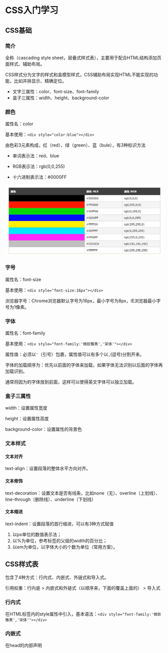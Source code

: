 # CSS入门学习

## CSS基础

### 简介

全称（cascading style sheet，层叠式样式表），主要用于配合HTML结构添加页面样式、辅助布局。

CSS样式分为文字的样式和盒模型样式，CSS辅助布局实现HTML不能实现的功能，比如并排显示、精确定位。

- 文字三属性：color、font-size、font-family
- 盒子三属性：width、height、background-color

### 颜色

属性名：color

基本使用：`<div style="color:blue"></div>`

由色彩3元素构成，红（red）、绿（green）、蓝（bule），有3种标识方法

- 单词表示法：red、blue

- RGB表示法：rgb(0,0,255)

- 十六进制表示法：#0000FF

![常用的颜色值](..\assets\image-20220320210124126.png)

### 字号

属性名：font-size

基本使用：`<div style="font-size:16px"></div>`

浏览器字号：Chrome浏览器默认字号为16px，最小字号为8px，IE浏览器最小字号为1像素。

### 字体

属性名：font-family

基本使用：`<div style="font-family:'微软雅黑','宋体'"></div>`

属性值：必须以`'`（引号）包裹，属性值可以有多个以`,`(逗号)分割开来。

字体的加载顺序为：优先以前面的字体来加载，如果字体无法识别以后面的字体再加载识别。

通常将因为的字体放到前面，这样可以使得英文字体可以独立加载。

### 盒子三属性

width：设置属性宽度

height：设置属性高度

background-color：设置属性的背景色

### 文本样式

#### 文本对齐

text-align：设置段落的整体水平方向对齐。

#### 文本修饰

text-decoration：设置文本是否有线条，比如none（无）、overline（上划线）、line-through（删除线）、underline（下划线）

#### 文本缩进

text-indent：设置段落的首行缩进，可以有3种方式赋值

1. 以px单位的数值表示法；
2. 以%为单位，参考标签的父级的width的百分比；
3. 以em为单位，以字体大小的个数为单位（常用方案）。

## CSS样式表

包含了4种方式：行内式、内嵌式、外链式和导入式。

引用权重：行内是 > 内嵌式和外链式（以顺序来，下面的覆盖上面的） > 导入式

### 行内式

在HTML标签内的style属性中引入，基本语法：`<div style="font-family:'微软雅黑','宋体'"></div>`

### 内嵌式

在head的内部声明<style>，通过选择器制定样式。基本语法：

```html
<!DOCTYPE html>
<head>
    <title>Document</title>
    <style>
        div{
            width: 50px;
        }
    </style>
</head>
<body>
    <div></div>
</body>
</html>
```

### 外链式

在head的内部声明<link>，通过链接外部的CSS文件导入样式。基本语法：

```html
<!DOCTYPE html>
<head>
    <title>Document</title>
    <link rel="stylesheet" href="divs.css">
</head>
<body>
    <div></div>
</body>
</html>
```

### 导入式

在head的内部声明<style>，同外链式，语法上存在差异。

导入式必须写在style的最顶部，基本语法：

```html
<!DOCTYPE html>
<head>
    <title>Document</title>
    <style>
        @import url(divs.css);
    </style>
</head>
<body>
    <div></div>
</body>
</html>
```

## CSS选择器

选择器的用途是用于定位HTML的元素，分为基础选择器和高级选择器两种。

同样选择器非常的灵活，可以各种组合使用，比如下面:

`#par .box li,div { color:red; }`

标识id为par下面的类为box下的li和div，修改其字体颜色为红色。

### 基础选择器

#### 标签选择器

通过HTML标签名来定位元素，选择范围是HTML所有的指定标签。基本语法：

```css
<!DOCTYPE html>
<head>
    <title>Document</title>
    <style>
    p{
        color:red;
    }
    h3{
        color:blue;
    }
    </style>
</head>
<body>
    <p>1</p>
    <div>2</div>
    <h3>3</h3>
</body>
</html>
```

#### 类名选择器

通过定义css类型，选定HTML元素上class对应的元素。基本语法：

```css
<!DOCTYPE html>
<head>
    <title>Document</title>
    <style>
        .a1{
            color: red;
        }
    </style>
</head>
<body>
    <div>1</div>
    <div class="a1">2</div>
    <div class="a2">3</div>
</body>
</html>
```

#### id选择器

通过标签上id属性进行选择，id是元素的身份证，具有唯一性，所以只能选择一个HTML元素。基本属性：

```html
<!DOCTYPE html>
<head>
  <title>Document</title>
  <style>
      #div{
          color: blue;
      }
   </style>
</head>
<body>
    <div>1</div>
    <div class="a1">2</div>
    <div id="div1" class="a2">3</div>
</body>
</html>
```

#### 通配符选择器

书写方法：`*` ，选择范围是html标签内的所有元素。通常用于清除页面的默认样式。

```html
<!DOCTYPE html>
<head>
    <title>Document</title>
    <style>
        *{
            padding: 0;
            margin: 0;
            font-size: 12px;
        }
    </style>
</head>
<body>
    <div>1</div>
    <div class="a1">2</div>
    <div id="div1" class="a2">3</div>
    <p>P</p>
    <h3>h3</h3>
</body>
</html>
```

### 高级选择器

#### 后代选择器

通过标签之后的后代关系去决定选择范围元素，作用是用于精确匹配。后代关系不一定是直接父子关系，可以是隔代关系。

书写方法：使用空格连续读个选择器。

```html
<!DOCTYPE html>
<head>
    <title>Document</title>
    <style>
        .box1 ul li{
            color: brown;
        }
        /* 同样可以使用隔代关系，不需要直接父子。
        .box1 li{
            color: brown;
        }*/
    </style>
</head>
<body>
    <div class="box1">
        <ul>
            <li>box1中的li1</li>
            <li>box1中的li2</li>
            <li>box1中的l13</li>
        </ul>
    </div>
    <div class="box2">
        <ul>
            <li>box2中的li1</li>
            <li>box2中的li2</li>
            <li>box2中的li3</li>
        </ul>
    </div>
</body>
</html>
```

#### 交集选择器

作用是满足所有选择器条件的匹配。

书写方法：将多个选择器连接抒写，中间没有空格（不需要增加任何符号）。

```html
<!DOCTYPE html>
<head>
    <title>Document</title>
    <style>
        div.par{
            color: cyan;
        }
    </style>
</head>
<body>
    <p class="par">par</p>
    <div class="par">par</div>
</body>
</html>
```

#### 并集选择器

并集选择器有'和'的意思，将多个选择器设置为同样的属性。

书写方法：使用`,`（逗号）作为多个选择器之间的连接符。

```html
<!DOCTYPE html>
<head>
    <title>Document</title>
    <style>
        div,p{
            color: cyan;
        }
    </style>
</head>
<body>
    <p class="par">par</p>
    <div class="par">par</div>
</body>
</html>
```

### 层叠性和继承性

#### 继承性

定义：只需要给父元素设置文字属性，内部子元素就能加载到这个属性，这个特性称之为集成性。

通过开发者工具查看样式，可以看到css标记有`inherited from`，代表这个属性有继承性。

**注意：css的继承性都是文字类的属性，比如color、font-size、font-family等。**

#### 层叠性

CSS样式表又称之为”层叠式样式表“：一个标签可以被多个选择器选中，并设置对应的属性，当多个选择性设置了相同的属性时，会存在优先级。

优先级为：元素内部的Stype > ID选择器 > 类选择器 > 标签选择器。

观察浏览器中发现元素的某些样式属性被杠掉了，这个情况下称之为被层叠了，也就是CSS的层叠性。

##### 例题

```html
<!DOCTYPE html>
<head>
    <title>Document</title>
    <style>
        .box1 div.box2 #box3 p{
            color: red;
        }
        #box1 #box2 div.box3 p{
            color: blue;
        }
        #box1 div.box2 .box3 p{
            color: green;
        }
    </style>
</head>
<body>
    <div id="box1" class="box1">
        <div id="box2" class="box2">
            <div id="box3" class="box3">
                <p>文字</p>
            </div>
        </div>
    </div>
</body>
</html>
```

解题：对于复杂选择器需要数选择器，观察是否选择的是同一个选择器，比如上述的。如果没有选定制定元素，则以离着近的。

将上面的选择器梳理，比如第一个样式中 id的有1个、class的有2个，标签的有2个。以这个方式解析下来：

1、.box1 div.box2 #box3 => 1，2，2

2、#box1 #box2 div.box3 p => 2，1，2

3、#box1 div.box2 .box3 p => 1，2，2

比较数值以最大的为准。

## CSS盒模型